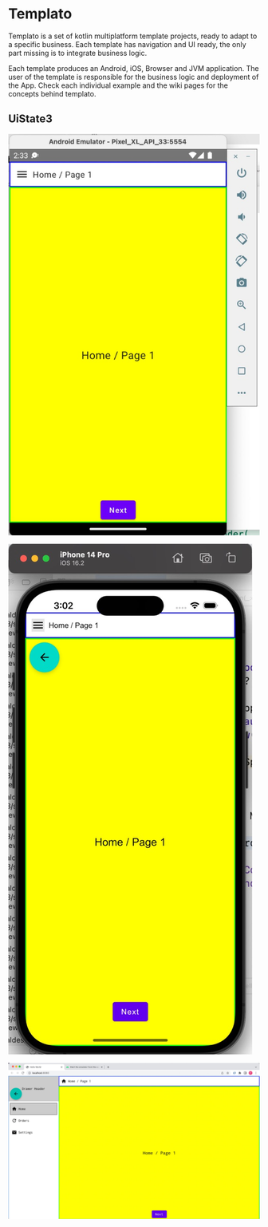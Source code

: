 # Templato
Templato is a set of kotlin multiplatform template projects, ready to adapt to a specific business. Each template has navigation and UI ready, the only part missing is to integrate business logic.

Each template produces an Android, iOS, Browser and JVM application. The user of the template is responsible for the business logic and deployment of the App. Check each individual example and the wiki pages for the concepts behind templato.

## UiState3

![docs/images/state3-droid.jpg](docs/images/state3-droid.jpg)

![docs/images/state3-ios.jpg](docs/images/state3-ios.jpg)

![docs/images/state3-web.jpg](docs/images/state3-web.jpg)

